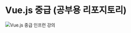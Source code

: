# Vue.js 중급 (공부용 리포지토리)

![Vue.js 중급 인프런 강의](https://cdn.inflearn.com/public/courses/136498/course_cover/33a35374-af5f-4085-a650-4909c03e8d5d/lv2.png)